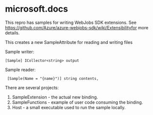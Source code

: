 # microsoft.docs

This repro has samples for writing WebJobs SDK extensions. 
See https://github.com/Azure/azure-webjobs-sdk/wiki/Extensibilityfor more details. 

This creates a new SampleAttribute for reading and writing files  

Sample writer:
```
[Sample] ICollector<string> output
```

Sample reader:
```
 [Sample(Name = "{name}")] string contents, 
```

There are several projects:
1. SampleExtension - the actual new binding.  
2. SampleFunctions - example of user code consuming the binding. 
3. Host - a small executable used to run the sample locally.  
